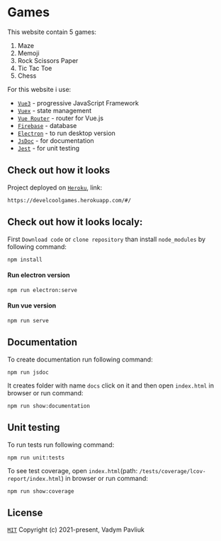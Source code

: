 # Games
This website contain 5 games:
1. Maze
2. Memoji
3. Rock Scissors Paper
4. Tic Tac Toe
5. Chess

For this website i use:
* [`Vue3`](https://v3.vuejs.org) - progressive JavaScript Framework
* [`Vuex`](https://vuex.vuejs.org) - state management
* [`Vue Router`](https://router.vuejs.org) - router for Vue.js
* [`Firebase`](https://firebase.google.com) - database
* [`Electron`](https://www.electronjs.org) - to run desktop version
* [`JsDoc`](https://jsdoc.app) - for documentation
* [`Jest`](https://jestjs.io) - for unit testing

## Check out how it looks 
Project deployed on [`Heroku`](https://www.heroku.com/), link:
```
https://develcoolgames.herokuapp.com/#/
```

## Check out how it looks localy:
First `Download code` or `clone repository` than install `node_modules` by following command: 
```
npm install
```

#### Run electron version 
```
npm run electron:serve
```

#### Run vue version 
```
npm run serve 
```

## Documentation
To create documentation run following command:
```
npm run jsdoc
```
It creates folder with name `docs` click on it and then open `index.html` in browser or run command:
```
npm run show:documentation
```

## Unit testing
To run tests run following command:
```
npm run unit:tests
```
To see test coverage, open `index.html`(path: `/tests/coverage/lcov-report/index.html`) in browser or run command:
```
npm run show:coverage
```

## License
[`MIT`](https://opensource.org/licenses/MIT)
Copyright (c) 2021-present, Vadym Pavliuk